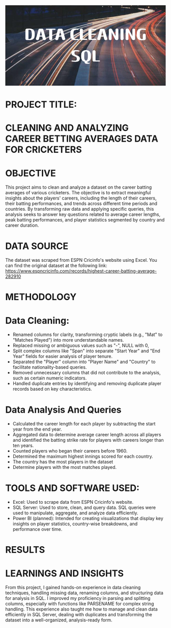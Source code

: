 ![image alt](https://github.com/mamudjoof/Cleaning-ESPN-Data-Using-SQL/blob/main/DATA_CLEANINGSQL.png?raw=true)

# PROJECT TITLE:
# CLEANING AND ANALYZING CAREER BETTING AVERAGES DATA FOR CRICKETERS

# OBJECTIVE
This project aims to clean and analyze a dataset on the career batting averages of various cricketers. 
The objective is to extract meaningful insights about the players' careers, including the length of their careers, their batting performances, and trends across different time periods and countries. 
By transforming raw data and applying specific queries, this analysis seeks to answer key questions related to average career lengths, peak batting performances, and player statistics segmented by country and career duration.

# DATA SOURCE
The dataset was scraped from ESPN Cricinfo's website using Excel.
You can find the original dataset at the following link: https://www.espncricinfo.com/records/highest-career-batting-average-282910 

# METHODOLOGY
# Data Cleaning:
+ Renamed columns for clarity, transforming cryptic labels (e.g., "Mat" to "Matches Played") into more understandable names.
+ Replaced missing or ambiguous values such as "-", NULL with 0, 
+ Split complex columns like "Span" into separate "Start Year" and "End Year" fields for easier analysis of player tenure.
+ Separated the "Player" column into "Player Name" and "Country" to facilitate nationality-based queries.
+ Removed unnecessary columns that did not contribute to the analysis, such as certain numeric indicators.
+ Handled duplicate entries by identifying and removing duplicate player records based on key characteristics.

 # Data Analysis And Queries
+ Calculated the career length for each player by subtracting the start year from the end year.
+ Aggregated data to determine average career length across all players and identified the batting strike rate for players with careers longer than ten years.
+ Counted players who began their careers before 1960.
+ Determined the maximum highest innings scored for each country.
+ The country has the most players in the dataset
+ Determine players with the most matches played.

# TOOLS AND SOFTWARE USED:
+ Excel: Used to scrape data from ESPN Cricinfo's website.
+ SQL Server: Used to store, clean, and query data. SQL queries were used to manipulate, aggregate, and analyze data efficiently.
+ Power BI (planned): Intended for creating visualizations that display key insights on player statistics, country-wise breakdowns, and performance over time.
  
# RESULTS





# LEARNINGS AND INSIGHTS
From this project, I gained hands-on experience in data cleaning techniques, handling missing data, renaming columns, and structuring data for analysis in SQL. 
I improved my proficiency in parsing and splitting columns, especially with functions like PARSENAME for complex string handling. 
This experience also taught me how to manage and clean data efficiently in SQL Server, dealing with duplicates and transforming the dataset into a well-organized, analysis-ready form.


